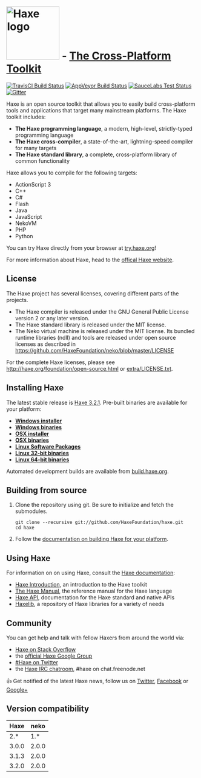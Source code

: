 
# [<img src="http://haxe.org/img/haxe-logo-horizontal.svg" alt="Haxe logo" width="140">](http://haxe.org) - [The Cross-Platform Toolkit](http://haxe.org)
[![TravisCI Build Status](https://travis-ci.org/HaxeFoundation/haxe.svg?branch=development)](https://travis-ci.org/HaxeFoundation/haxe)
[![AppVeyor Build Status](https://ci.appveyor.com/api/projects/status/github/HaxeFoundation/haxe?branch=development&svg=true)](https://ci.appveyor.com/project/HaxeFoundation/haxe)
[![SauceLabs Test Status](https://saucelabs.com/buildstatus/haxe)](https://saucelabs.com/u/haxe)
[![Gitter](https://badges.gitter.im/Join%20Chat.svg)](https://gitter.im/HaxeFoundation/haxe?utm_source=badge&utm_medium=badge&utm_campaign=pr-badge)

Haxe is an open source toolkit that allows you to easily build cross-platform tools and applications that target many mainstream platforms. The Haxe toolkit includes:

 * **The Haxe programming language**, a modern, high-level, strictly-typed programming language
 * **The Haxe cross-compiler**, a state-of-the-art, lightning-speed compiler for many targets
 * **The Haxe standard library**, a complete, cross-platform library of common functionality

Haxe allows you to compile for the following targets:

 * ActionScript 3
 * C++
 * C#
 * Flash
 * Java
 * JavaScript
 * NekoVM
 * PHP
 * Python

You can try Haxe directly from your browser at [try.haxe.org](http://try.haxe.org)!

For more information about Haxe, head to the [offical Haxe website](http://haxe.org).

## License

The Haxe project has several licenses, covering different parts of the projects.

 * The Haxe compiler is released under the GNU General Public License version 2 or any later version.
 * The Haxe standard library is released under the MIT license.
 * The Neko virtual machine is released under the MIT license. Its bundled runtime libraries (ndll) and tools are released under open source licenses as described in https://github.com/HaxeFoundation/neko/blob/master/LICENSE

For the complete Haxe licenses, please see http://haxe.org/foundation/open-source.html or [extra/LICENSE.txt](extra/LICENSE.txt).

## Installing Haxe

The latest stable release is [Haxe 3.2.1](http://haxe.org/download/version/3.2.1/). Pre-built binaries are available for your platform:

 * **[Windows installer](http://haxe.org/download/file/3.2.1/haxe-3.2.1-win.exe)**
 * **[Windows binaries](http://haxe.org/download/file/3.2.1/haxe-3.2.1-win.zip)**
 * **[OSX installer](http://haxe.org/download/file/3.2.1/haxe-3.2.1-osx-installer.pkg)**
 * **[OSX binaries](http://haxe.org/download/file/3.2.1/haxe-3.2.1-osx.tar.gz)**
 * **[Linux Software Packages](http://haxe.org/download/linux)**
 * **[Linux 32-bit binaries](http://haxe.org/download/file/3.2.1/haxe-3.2.1-linux32.tar.gz)**
 * **[Linux 64-bit binaries](http://haxe.org/download/file/3.2.1/haxe-3.2.1-linux64.tar.gz)**

Automated development builds are available from [build.haxe.org](http://build.haxe.org).

## Building from source

 1. Clone the repository using git. Be sure to initialize and fetch the submodules.

        git clone --recursive git://github.com/HaxeFoundation/haxe.git
        cd haxe

 2. Follow the [documentation on building Haxe for your platform](http://haxe.org/documentation/introduction/building-haxe.html).

## Using Haxe

For information on on using Haxe, consult the [Haxe documentation](http://haxe.org/documentation):

 * [Haxe Introduction](http://haxe.org/documentation/introduction), an introduction to the Haxe toolkit
 * [The Haxe Manual](http://haxe.org/manual), the reference manual for the Haxe language
 * [Haxe API](http://api.haxe.org), documentation for the Haxe standard and native APIs
 * [Haxelib](http://lib.haxe.org), a repository of Haxe libraries for a variety of needs

## Community

You can get help and talk with fellow Haxers from around the world via:

 * [Haxe on Stack Overflow](http://stackoverflow.com/questions/tagged/haxe)
 * the [official Haxe Google Group](https://groups.google.com/forum/#!forum/haxelang)
 * [#Haxe on Twitter](https://twitter.com/hashtag/haxe?src=hash)
 * the [Haxe IRC chatroom](http://unic0rn.github.io/tiramisu/haxe), #haxe on chat.freenode.net

:+1: Get notified of the latest Haxe news, follow us on [Twitter](https://twitter.com/haxelang), [Facebook](https://www.facebook.com/haxe.org) or [Google+](https://plus.google.com/+HaxeOrg)

## Version compatibility

Haxe   | neko
----   | -----
2.*    | 1.*
3.0.0  | 2.0.0
3.1.3  | 2.0.0
3.2.0  | 2.0.0
